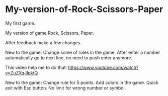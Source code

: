 # My-version-of-Rock-Scissors-Paper

 My first game.

My version of game Rock, Scissors, Paper.

After feedback make a few changes.

New to the game:
Change some of rules in the game.
After enter a number automatically go to next line, no need to push enter anymore.

This video help me to do that: https://www.youtube.com/watch?v=ZuZXqJIpktQ

New to the game:
Change rule for 5 points.
Add colors in the game.
Quick exit with Esc button.
No limit for wrong number or symbol.
